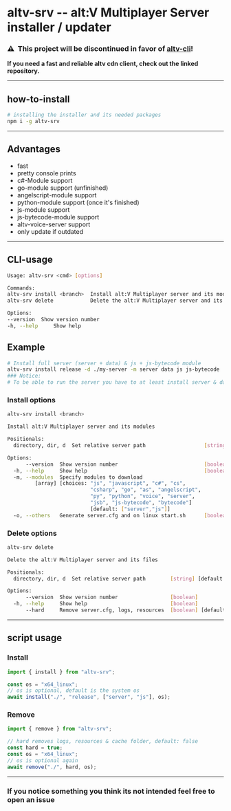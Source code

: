 # altv-srv -- alt:V Multiplayer Server installer / updater

### ⚠️ &nbsp;This project will be discontinued in favor of [altv-cli](https://github.com/timo972/altv-cli)!
**If you need a fast and reliable altv cdn client, check out the linked repository.**

---

## how-to-install

```bash
# installing the installer and its needed packages
npm i -g altv-srv
```

---

## Advantages

- fast
- pretty console prints
- c#-Module support
- go-module support (unfinished)
- angelscript-module support
- python-module support (once it's finished)
- js-module support
- js-bytecode-module support
- altv-voice-server support
- only update if outdated

---

## CLI-usage

```bash
Usage: altv-srv <cmd> [options]

Commands:
altv-srv install <branch>  Install alt:V Multiplayer server and its modules   [aliases: i]
altv-srv delete            Delete the alt:V Multiplayer server and its files  [aliases: d]

Options:
--version  Show version number                                                [boolean]
-h, --help     Show help                                                      [boolean]

```

## Example

```bash
# Install full server (server + data) & js + js-bytecode module
altv-srv install release -d ./my-server -m server data js js-bytecode
### Notice:
# To be able to run the server you have to at least install server & data
```

### Install options

```bash
altv-srv install <branch>

Install alt:V Multiplayer server and its modules

Positionals:
  directory, dir, d  Set relative server path                   [string] [default: "./"]

Options:
      --version  Show version number                            [boolean]
  -h, --help     Show help                                      [boolean]
  -m, --modules  Specify modules to download
         [array] [choices: "js", "javascript", "c#", "cs",
                           "csharp", "go", "as", "angelscript",
                           "py", "python", "voice", "server",
                           "jsb", "js-bytecode", "bytecode"]
                           [default: ["server","js"]]
  -o, --others   Generate server.cfg and on linux start.sh      [boolean] [default: false]

```

### Delete options

```bash
altv-srv delete

Delete the alt:V Multiplayer server and its files

Positionals:
  directory, dir, d  Set relative server path        [string] [default: "./"]

Options:
      --version  Show version number                 [boolean]
  -h, --help     Show help                           [boolean]
      --hard     Remove server.cfg, logs, resources  [boolean] [default: false]
```

---

## script usage

### Install

```js
import { install } from "altv-srv";

const os = "x64_linux";
// os is optional, default is the system os
await install("./", "release", ["server", "js"], os);
```

### Remove

```js
import { remove } from "altv-srv";

// hard removes logs, resources & cache folder, default: false
const hard = true;
const os = "x64_linux";
// os is optional again
await remove("./", hard, os);
```

---

### If you notice something you think its not intended feel free to open an issue
